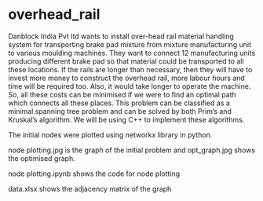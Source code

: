 # overhead_rail

Danblock India Pvt ltd wants to install over-head rail material handling system for transporting brake pad mixture from mixture manufacturing unit to various moulding machines. They want to connect 12 manufacturing units producing different brake pad so that material could be transported to all these locations. If the rails are longer than necessary, then they will have to invest more money to construct the overhead rail, more labour hours and time will be required too. Also, it would take longer to operate the machine. So, all these costs can be minimised if we were to find an optimal path which connects all these places. This problem can be classified as a minimal spanning tree problem and can be solved by both Prim’s and Kruskal’s algorithm. We will be using C++ to implement these algorithms.

The initial nodes were plotted using networkx library in python.

node plotting.jpg is the graph of the initial problem and opt_graph.jpg shows the optimised graph.

node plotting.ipynb shows the code for node plotting

data.xlsx shows the adjacency matrix of the graph

